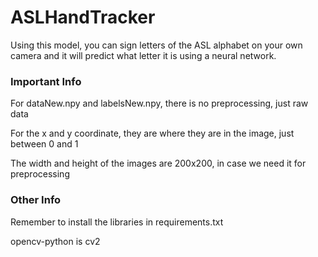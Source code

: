 # ASLHandTracker

Using this model, you can sign letters of the ASL alphabet on your own camera and it will predict what letter it is using a neural network.

 ### Important Info
 For dataNew.npy and labelsNew.npy, there is no preprocessing, just raw data
 
 For the x and y coordinate, they are where they are in the image, just between 0 and 1
 
 The width and height of the images are 200x200, in case we need it for preprocessing


### Other Info
Remember to install the libraries in requirements.txt

opencv-python is cv2
